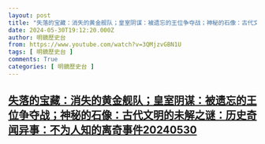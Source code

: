 ```yaml
---
layout: post
title: "失落的宝藏：消失的黄金舰队；皇室阴谋：被遗忘的王位争夺战；神秘的石像：古代文明的未解之谜：历史奇闻异事：不为人知的离奇事件20240530"
date: 2024-05-30T19:12:20.000Z
author: 明鏡歷史台
from: https://www.youtube.com/watch?v=3QMjzvGBN1U
tags: [ 明鏡歷史台 ]
comments: True
categories: [ 明鏡歷史台 ]
---
```

<!--1717096340000-->
[失落的宝藏：消失的黄金舰队；皇室阴谋：被遗忘的王位争夺战；神秘的石像：古代文明的未解之谜：历史奇闻异事：不为人知的离奇事件20240530](https://www.youtube.com/watch?v=3QMjzvGBN1U)
------

<div>

</div>
